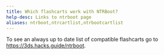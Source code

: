 ```yaml
---
title: Which flashcarts work with NTRBoot?
help-desc: Links to ntrboot page
aliases: ntrboot,ntrcartlist,ntrbootcartlist
---
```


To see an always up to date list of compatible flashcarts go to https://3ds.hacks.guide/ntrboot.
